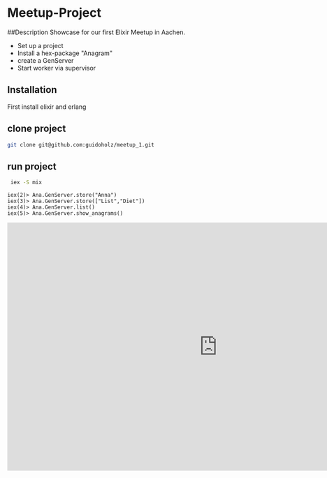 # Meetup-Project

##Description
Showcase for our first Elixir Meetup in Aachen.
* Set up a project
* Install a hex-package "Anagram"
* create a GenServer
* Start worker via supervisor

## Installation
First install elixir and erlang

## clone project

```bash
git clone git@github.com:guidoholz/meetup_1.git
```

## run project
```bash
 iex -S mix
```
```iex
iex(2)> Ana.GenServer.store("Anna")
iex(3)> Ana.GenServer.store(["List","Diet"])
iex(4)> Ana.GenServer.list()
iex(5)> Ana.GenServer.show_anagrams()
```
<iframe src="https://docs.google.com/presentation/d/1gC353tfeXgwQkzSfujsVO0Uti36sYhU3k8dBD1x25Qk/embed?start=false&loop=false&delayms=3000" frameborder="0" width="960" height="569" allowfullscreen="true" mozallowfullscreen="true" webkitallowfullscreen="true"></iframe>
